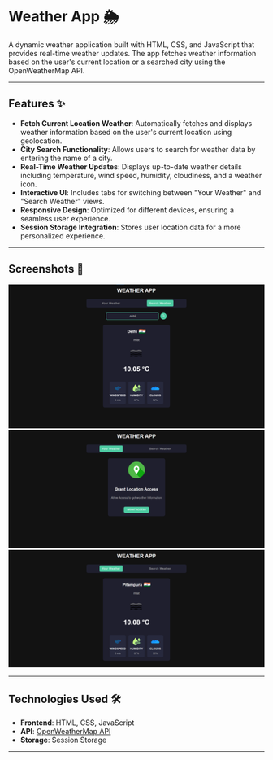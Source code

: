 # Weather App 🌦️

A dynamic weather application built with HTML, CSS, and JavaScript that provides real-time weather updates. The app fetches weather information based on the user's current location or a searched city using the OpenWeatherMap API.

---

## Features ✨

- **Fetch Current Location Weather**: Automatically fetches and displays weather information based on the user's current location using geolocation.
- **City Search Functionality**: Allows users to search for weather data by entering the name of a city.
- **Real-Time Weather Updates**: Displays up-to-date weather details including temperature, wind speed, humidity, cloudiness, and a weather icon.
- **Interactive UI**: Includes tabs for switching between "Your Weather" and "Search Weather" views.
- **Responsive Design**: Optimized for different devices, ensuring a seamless user experience.
- **Session Storage Integration**: Stores user location data for a more personalized experience.

---

## Screenshots 📸

![Weather App Screenshot](./assets/screenshot1.png)
![Weather App Screenshot](./assets/screenshot2.png)
![Weather App Screenshot](./assets/screenshot3.png)

---

## Technologies Used 🛠️

- **Frontend**: HTML, CSS, JavaScript
- **API**: [OpenWeatherMap API](https://openweathermap.org/api)
- **Storage**: Session Storage

---

